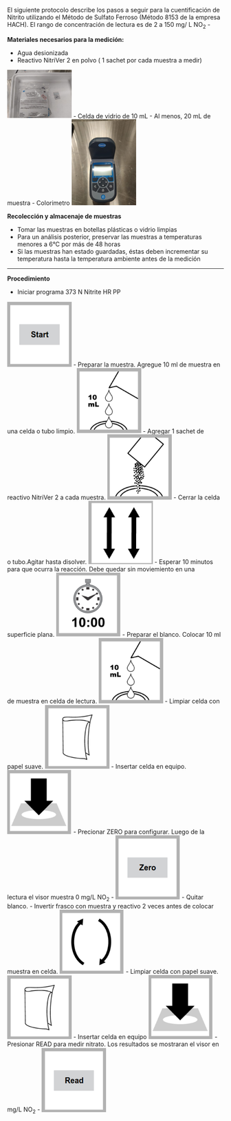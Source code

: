 El siguiente protocolo describe los pasos a seguir para la cuentificación de Nitrito utilizando el Método de Sulfato Ferroso (Método 8153 de la empresa HACH).
El rango de concentración de lectura es de 2 a 150 mg/ L NO<sub>2</sub> <exp>-</exp>  


 **Materiales necesarios para la medición:** 
- Agua desionizada
- Reactivo NitriVer 2 en polvo ( 1 sachet por cada muestra a medir)
<img src="images/Nitraver2.jpeg" width="150">
- Celda de vidrio de 10 mL 
- Al menos, 20 mL de muestra
- Colorimetro 
<img src="images/DR900_Tapa.jpeg" width="150">


**Recolección y almacenaje de muestras** 

- Tomar  las muestras en botellas plásticas o vidrio limpias 
- Para un análisis posterior, preservar las muestras a temperaturas menores a 6°C por más de 48 horas
- Si las muestras han estado guardadas, éstas deben incrementar su temperatura hasta la temperatura ambiente antes de la medición

---------------------------------------------------------------------------------------------------------------------------------------------
**Procedimiento** 
- Iniciar programa 373 N Nitrite HR PP 
<img src="images/Inicio programa.png" width="150">
- Preparar la muestra. Agregue 10 ml de muestra en una celda o tubo limpio.
<img src="images/prep sample.png" width="150">
- Agregar 1 sachet de reactivo NitriVer 2 a cada muestra.
 <img src="images/add polvo.png" width="150">
- Cerrar la celda o tubo.Agitar hasta disolver.
<img src="images/agitar.png" width="150">
- Esperar 10 minutos para que ocurra la reacción. Debe quedar sin moviemiento en una superficie plana.
<img src="images/esperar 10 min.png" width="150">
- Preparar el blanco. Colocar 10 ml de muestra en celda de lectura.
<img src="images/prep sample.png" width="150">
- Limpiar celda con papel suave.
<img src="images/limpiar.png" width="150">
- Insertar celda en equipo.
<img src="images/montar en equipo.png" width="150">
- Precionar ZERO para configurar. Luego de la lectura el visor muestra 0 mg/L NO<sub>2</sub> <exp>-</exp>  
<img src="images/Zero.png" width="150">
- Quitar blanco.
- Invertir frasco con muestra y reactivo 2 veces antes de colocar muestra en celda.
<img src="images/invertir.png" width="150">
- Limpiar celda con papel suave.
<img src="images/limpiar.png" width="150">
- Insertar celda en equipo
<img src="images/montar en equipo.png" width="150">
- Presionar READ para medir nitrato. Los resultados se mostraran el visor en mg/L NO<sub>2</sub> <exp>-</exp> 
 <img src="images/Read.png" width="150">
